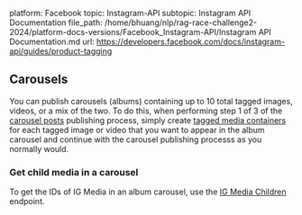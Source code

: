 platform: Facebook
topic: Instagram-API
subtopic: Instagram API Documentation
file_path: /home/bhuang/nlp/rag-race-challenge2-2024/platform-docs-versions/Facebook_Instagram-API/Instagram API Documentation.md
url: https://developers.facebook.com/docs/instagram-api/guides/product-tagging

## Carousels

You can publish carousels (albums) containing up to 10 total tagged images, videos, or a mix of the two. To do this, when performing step 1 of 3 of the [carousel posts](https://developers.facebook.com/docs/instagram-api/guides/content-publishing#carousel-posts) publishing process, simply create [tagged media containers](#create-tagged-media-container) for each tagged image or video that you want to appear in the album carousel and continue with the carousel publishing processs as you normally would.

### Get child media in a carousel

To get the IDs of IG Media in an album carousel, use the [IG Media Children](https://developers.facebook.com/docs/instagram-api/reference/ig-media/children) endpoint.

[](#)

[](#)